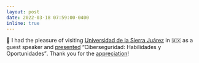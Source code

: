 ```yaml
---
layout: post
date: 2022-03-18 07:59:00-0400
inline: true
---
```


:microphone: I had the pleasure of visiting <a href="http://www.unsij.edu.mx/" target="blank">Universidad de la Sierra Juárez</a> in :mexico: as a guest speaker and <a target="_blank" href="{{ '/assets/img/universidad-sierra-juarez.jpeg' | prepend: site.baseurl | prepend: site.url }}">presented</a> <q>Ciberseguridad: Habilidades y Oportunidades</q>. Thank you for the <a target="_blank" href="{{ '/assets/pdf/Reconocimiento_Efren.pdf' | prepend: site.baseurl | prepend: site.url }}">appreciation</a>!